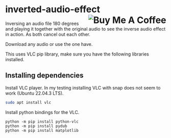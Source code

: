 # inverted-audio-effect <a href="https://www.buymeacoffee.com/parthmandaliya" target="_blank"><img src="https://www.buymeacoffee.com/assets/img/custom_images/orange_img.png" alt="Buy Me A Coffee" align="right"></a>
Inversing an audio file 180 degrees and playing it together with the original audio to see the inverse audio effect in action. As both cancel out each other.

Download any audio or use the one have.

This uses VLC pip library, make sure you have the following libraries installed.

## Installing dependencies

Install VLC player. In my testing installing VLC with snap does not seem to work (Ubuntu 22.04.3 LTS).
```bash
sudo apt install vlc
```

Install python bindings for the VLC.
```python3
python -m pip install python-vlc
python -m pip install pydub
python -m pip install matplotlib
```
